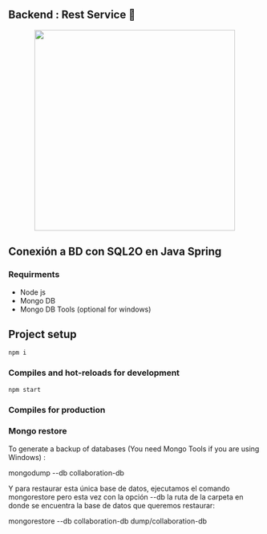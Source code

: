 
## Backend : Rest Service :exploding_head:
<p align="center"><a target="_blank"><img src="https://cleventy.com/wp-content/uploads/2020/05/spring-boot.png" width="400"></a></p>

## Conexión a BD con SQL2O en Java Spring

### Requirments
* Node js 
* Mongo DB
* Mongo DB Tools (optional for windows)

## Project setup

```
npm i
```

### Compiles and hot-reloads for development

```
npm start
```


### Compiles for production



### Mongo restore

To generate a backup of databases (You need Mongo Tools if you are using Windows) : 

mongodump --db collaboration-db

Y para restaurar esta única base de datos, ejecutamos el comando mongorestore pero esta vez con la opción --db  la ruta de la carpeta en donde se encuentra la base de datos que queremos restaurar:

mongorestore --db collaboration-db dump/collaboration-db